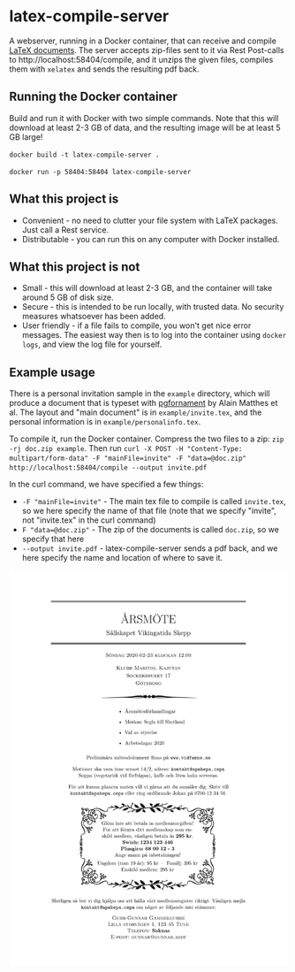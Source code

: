 # latex-compile-server
A webserver, running in a Docker container, that can receive and compile [LaTeX documents](http://en.wikipedia.org/wiki/LaTeX). The server accepts zip-files sent to it via Rest Post-calls to http://localhost:58404/compile, and it unzips the given files, compiles them with `xelatex` and sends the resulting pdf back.


## Running the Docker container
Build and run it with Docker with two simple commands. Note that this will download at least 2-3 GB of data, and the resulting image will be at least 5 GB large!

`docker build -t latex-compile-server .`

`docker run -p 58404:58404 latex-compile-server`


## What this project is
* Convenient - no need to clutter your file system with LaTeX packages. Just call a Rest service.
* Distributable - you can run this on any computer with Docker installed.

## What this project is not
* Small - this will download at least 2-3 GB, and the container will take around 5 GB of disk size.
* Secure - this is intended to be run locally, with trusted data. No security measures whatsoever has been added.
* User friendly - if a file fails to compile, you won't get nice error messages. The easiest way then is to log into the container using `docker logs`, and view the log file for yourself.


## Example usage
There is a personal invitation sample in the `example` directory, which will produce a document that is typeset with [pgfornament](https://ctan.org/pkg/pgfornament) by Alain Matthes et al. The layout and "main document" is in `example/invite.tex`, and the personal information is in `example/personalinfo.tex`.

To compile it, run the Docker container. Compress the two files to a zip: `zip -rj doc.zip example`. Then run `curl -X POST -H "Content-Type: multipart/form-data" -F "mainFile=invite" -F "data=@doc.zip" http://localhost:58404/compile --output invite.pdf`

In the curl command, we have specified a few things:
* `-F "mainFile=invite"` - The main tex file to compile is called `invite.tex`, so we here specify the name of that file (note that we specify "invite", not "invite.tex" in the curl command)
* `F "data=@doc.zip"` - The zip of the documents is called `doc.zip`, so we specify that here
* `--output invite.pdf` - latex-compile-server sends a pdf back, and we here specify the name and location of where to save it.

![PDF from example](https://raw.githubusercontent.com/sjoblomj/latex-compile-server/main/example/invite.png "PDF from example")
